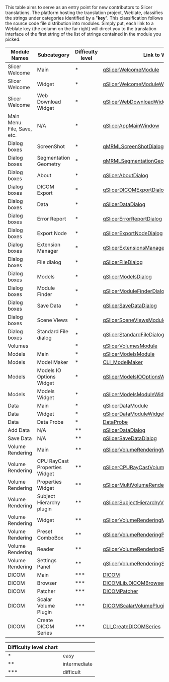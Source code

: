 This table aims to serve as an entry point for new contributors to Slicer translations.
The platform hosting the translation project, Weblate, classifies the strings under categories identified by a "**key**". This classification follows the source code file distribution into modules. Simply put, each link to a Weblate key (the column on the far right) will direct you to the translation interface of the first string of the list of strings contained in the module you picked.



| Module Names | Subcategory | Difficulty level | Link to Weblate Key|
| ------------- | ------------- | ------------- | ------------- |
| Slicer Welcome | Main  | *  | [qSlicerWelcomeModule](https://hosted.weblate.org/translate/3d-slicer/3d-slicer/fr/?checksum=b14a7af15fa889c1&q=welcome&sort_by=context)  | 
| Slicer Welcome  | Widget | * | [qSlicerWelcomeModuleWidget](https://hosted.weblate.org/translate/3d-slicer/3d-slicer/fr/?checksum=45304ec69f7d48e9&q=data&sort_by=context)  |
| Slicer Welcome  | Web Download Widget  | * | [qSlicerWebDownloadWidget](https://hosted.weblate.org/translate/3d-slicer/3d-slicer/fr/?checksum=5a13ba02878558b9&q=data&sort_by=context)  |
| Main Menu: File, Save, etc.  | N/A  | *  | [qSlicerAppMainWindow](https://hosted.weblate.org/translate/3d-slicer/3d-slicer/fr/?checksum=8f81fcdd5de93342&q=main+window&sort_by=context)  |
| Dialog boxes  | ScreenShot  | * | [qMRMLScreenShotDialog](https://hosted.weblate.org/translate/3d-slicer/3d-slicer/fr/?checksum=99196b62b6cc7508&q=dialog&sort_by=-priority%2Cposition)  |
| Dialog boxes  | Segmentation Geometry  | *  | [qMRMLSegmentationGeometryDialog](https://hosted.weblate.org/translate/3d-slicer/3d-slicer/fr/?checksum=e630859a3afd729e&q=dialog&sort_by=-priority%2Cposition)  |
| Dialog boxes  | About  | *  | [qSlicerAboutDialog](https://hosted.weblate.org/translate/3d-slicer/3d-slicer/fr/?checksum=c2354a01d6706aac&q=dialog&sort_by=-priority%2Cposition)  |
| Dialog boxes | DICOM Export | *  | [qSlicerDICOMExportDialog](https://hosted.weblate.org/translate/3d-slicer/3d-slicer/fr/?checksum=71645327ac7fe9f4&q=dialog&sort_by=-priority%2Cposition)  |
| Dialog boxes | Data  | *  | [qSlicerDataDialog](https://hosted.weblate.org/translate/3d-slicer/3d-slicer/fr/?checksum=da58e13730775d05&q=dialog&sort_by=-priority%2Cposition)  |
| Dialog boxes  | Error Report  | *  | [qSlicerErrorReportDialog](https://hosted.weblate.org/translate/3d-slicer/3d-slicer/fr/?checksum=b66e402915cd01c8&q=dialog&sort_by=-priority%2Cposition)  |
| Dialog boxes  | Export Node  | *  | [qSlicerExportNodeDialog](https://hosted.weblate.org/translate/3d-slicer/3d-slicer/fr/?checksum=6d08db715d512da5&q=dialog&sort_by=-priority%2Cposition)  |
| Dialog boxes  | Extension Manager  | *  | [qSlicerExtensionsManagerDialog](https://hosted.weblate.org/translate/3d-slicer/3d-slicer/fr/?checksum=6310d7ec773cdf8c&q=dialog&sort_by=-priority%2Cposition)  |
| Dialog boxes  | File dialog | *  | [qSlicerFileDialog](https://hosted.weblate.org/translate/3d-slicer/3d-slicer/fr/?checksum=85aa884d92bd15a1&q=dialog&sort_by=-priority%2Cposition)  |
| Dialog boxes  | Models  | *  | [qSlicerModelsDialog](https://hosted.weblate.org/translate/3d-slicer/3d-slicer/fr/?checksum=f2a23ddabd847c5e&q=dialog&sort_by=-priority%2Cposition)  |
| Dialog boxes  | Module Finder  | *  | [qSlicerModuleFinderDialog](https://hosted.weblate.org/translate/3d-slicer/3d-slicer/fr/?checksum=ffbee7b8d9cba5ee&q=dialog&sort_by=-priority%2Cposition)  |
| Dialog boxes  | Save Data  | *  | [qSlicerSaveDataDialog](https://hosted.weblate.org/translate/3d-slicer/3d-slicer/fr/?checksum=6576ffa0c7738b4d&q=dialog&sort_by=-priority%2Cposition)  |
| Dialog boxes  | Scene Views  | *  | [qSlicerSceneViewsModuleDialog](https://hosted.weblate.org/translate/3d-slicer/3d-slicer/fr/?checksum=8cbcc0a82f3d20ea&q=dialog&sort_by=-priority%2Cposition)  |
| Dialog boxes  | Standard File dialog  | *  | [qSlicerStandardFileDialog](https://hosted.weblate.org/translate/3d-slicer/3d-slicer/fr/?checksum=32a7946556a2c170&q=dialog&sort_by=-priority%2Cposition)  |
| Volumes  |      | *  | [qSlicerVolumesModule](https://hosted.weblate.org/translate/3d-slicer/3d-slicer/fr/?checksum=1155896f21274bf8&q=volumes&sort_by=context)  |
| Models   | Main  | *  | [qSlicerModelsModule](https://hosted.weblate.org/translate/3d-slicer/3d-slicer/fr/?checksum=9941c5f0110820ae&q=models&sort_by=context)  |
| Models | Model Maker   | *  | [CLI_ModelMaker](https://hosted.weblate.org/translate/3d-slicer/3d-slicer/fr/?checksum=a06238af8792fc12&q=models&sort_by=context)  |
| Models  | Models IO Options Widget  | *  | [qSlicerModelsIOOptionsWidget](https://hosted.weblate.org/translate/3d-slicer/3d-slicer/fr/?checksum=ed0bc3b0d90d9310&q=models&sort_by=context)  |
| Models  | Models Widget  | *  | [qSlicerModelsModuleWidget](https://hosted.weblate.org/translate/3d-slicer/3d-slicer/fr/?checksum=f2c9003e104b004a&q=models&sort_by=context)  |
| Data   | Main  | *  | [qSlicerDataModule](https://hosted.weblate.org/translate/3d-slicer/3d-slicer/fr/?checksum=f9f2b8552d2e461e&q=data&sort_by=context)  |
| Data   | Widget  | *  | [qSlicerDataModuleWidget](https://hosted.weblate.org/translate/3d-slicer/3d-slicer/fr/?checksum=d63826c24f401f77&q=data&sort_by=context)  |
| Data   | Data Probe  | *  | [DataProbe](https://hosted.weblate.org/translate/3d-slicer/3d-slicer/fr/?checksum=1888ab537e5f79ca&q=data&sort_by=context)  |
| Add Data   | N/A  | **  | [qSlicerDataDialog](https://hosted.weblate.org/translate/3d-slicer/3d-slicer/fr/?checksum=da58e13730775d05&q=dialog&sort_by=-priority%2Cposition)  |
| Save Data   | N/A  | **  | [qSlicerSaveDataDialog](https://hosted.weblate.org/translate/3d-slicer/3d-slicer/fr/?checksum=6576ffa0c7738b4d&q=dialog&sort_by=-priority%2Cposition)  |
| Volume Rendering   | Main  | **  | [qSlicerVolumeRenderingModule](https://hosted.weblate.org/translate/3d-slicer/3d-slicer/fr/?checksum=cc4d97b1707e7158&q=volume+rendering&sort_by=context)  |
| Volume Rendering  | CPU RayCast Properties Widget  | **  | [qSlicerCPURayCastVolumeRenderingPropertiesWidget](https://hosted.weblate.org/translate/3d-slicer/3d-slicer/fr/?checksum=6d1f0715b51455e9&q=volume+rendering&sort_by=context)  |
| Volume Rendering   | Properties Widget | **  | [qSlicerMultiVolumeRenderingPropertiesWidget](https://hosted.weblate.org/translate/3d-slicer/3d-slicer/fr/?checksum=49601ef5d729e540&q=volume+rendering&sort_by=context)  |
| Volume Rendering   | Subject Hierarchy plugin  | **  | [qSlicerSubjectHierarchyVolumeRenderingPlugin](https://hosted.weblate.org/translate/3d-slicer/3d-slicer/fr/?checksum=2d0ce45861891cf4&q=volume+rendering&sort_by=context)  |
| Volume Rendering   | Widget  | **  | [qSlicerVolumeRenderingModuleWidget](https://hosted.weblate.org/translate/3d-slicer/3d-slicer/fr/?checksum=6169d267c625d286&q=volume+rendering&sort_by=context)  |
| Volume Rendering   | Preset ComboBox  | **  | [qSlicerVolumeRenderingPresetComboBox](https://hosted.weblate.org/translate/3d-slicer/3d-slicer/fr/?checksum=8cefc5060c49ab38&q=volume+rendering&sort_by=context)  |
| Volume Rendering   | Reader  | **  | [qSlicerVolumeRenderingReader](https://hosted.weblate.org/translate/3d-slicer/3d-slicer/fr/?checksum=a212f910b29cb171&q=volume+rendering&sort_by=context)  |
| Volume Rendering   | Settings Panel  | **  | [qSlicerVolumeRenderingSettingsPanel](https://hosted.weblate.org/translate/3d-slicer/3d-slicer/fr/?checksum=e8d09402e8373f9e&q=volume+rendering&sort_by=context)  |
| DICOM   | Main  | ***  | [DICOM](https://hosted.weblate.org/translate/3d-slicer/3d-slicer/fr/?checksum=97dd0164fdf93e79&q=data&sort_by=context)  |
| DICOM   | Browser  | ***  | [DICOMLib.DICOMBrowser](https://hosted.weblate.org/translate/3d-slicer/3d-slicer/fr/?checksum=06a2adba70492826&q=data&sort_by=context)  |
| DICOM   | Patcher  | ***  | [DICOMPatcher](https://hosted.weblate.org/translate/3d-slicer/3d-slicer/fr/?checksum=abfee6b2216dd1e1&q=data&sort_by=context)  |
| DICOM   | Scalar Volume Plugin | ***  | [DICOMScalarVolumePlugin](https://hosted.weblate.org/translate/3d-slicer/3d-slicer/fr/?checksum=d74c5744d1fd239c&q=data&sort_by=context)  |
| DICOM   | Create DICOM Series  | ***  | [CLI_CreateDICOMSeries](https://hosted.weblate.org/translate/3d-slicer/3d-slicer/fr/?checksum=1a81c7b547118336&q=data&sort_by=context)  |


| Difficulty level chart  |   |
| ------------- | ------------- |
| *  | easy  |
| **  | intermediate  |
| ***  | difficult  |
